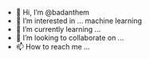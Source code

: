 - 👋 Hi, I’m @badanthem
- 👀 I’m interested in ... machine learning
- 🌱 I’m currently learning ... 
- 💞️ I’m looking to collaborate on ...
- 📫 How to reach me ...

<!---
badanthem/badanthem is a ✨ special ✨ repository because its `README.md` (this file) appears on your GitHub profile.
You can click the Preview link to take a look at your changes.
--->
